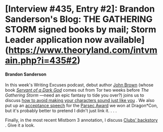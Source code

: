 # [Interview #435, Entry #2]: Brandon Sanderson's Blog: THE GATHERING STORM signed books by mail; Storm Leader application now available](https://www.theoryland.com/intvmain.php?i=435#2)

#### Brandon Sanderson

In this week's Writing Excuses podcast, debut author
[John Brown](http://johndbrown.com/)
(whose book
[*Servant of a Dark God*](http://www.amazon.com/dp/product/0765322358/?tag=monkeyslothst-20&linkCode=asn&creativeASIN=0765322358)
comes out from Tor two weeks before
*The Gathering Storm*
—need an epic fantasy to tide you over?) joins us to discuss
[how to avoid making your characters sound just like you](http://www.writingexcuses.com/2009/09/13/writing-excuses-season-3-episode-16-the-anti-mary-sue-episode/)
. We also put up an
[acceptance speech](http://www.writingexcuses.com/2009/09/13/writing-excuses-parsec-award-acceptance-speech/)
for the
[Parsec Award](http://parsecawards.com/)
we won at Dragon\*Con, but it's probably better to pretend I didn't just link it. . . .

Finally, in the most recent Mistborn 3 annotation, I discuss
[Clubs' backstory](http://brandonsanderson.com/annotation/286/Mistborn-3-Chapter-Twenty-Three)
. Give it a look.

